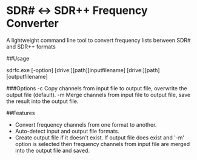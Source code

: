 # SDR# <-> SDR++ Frequency Converter

A lightweight command line tool to convert frequency lists berween SDR# and SDR++ formats

##Usage

sdrfc.exe [-option] [drive:][path][inputfilename] [drive:][path][outputfilename]

###Options
-c	Copy channels from input file to output file, overwrite the output file (default).
-m	Merge channels from input file to output file, save the result into the output file.

##Features
* Convert frequency channels from one format to another. 
* Auto-detect input and output file formats.
* Create output file if it doesn't exist. If output file does exist and '-m' option is selected
then frequency channels from input file are merged into the output file and saved.


